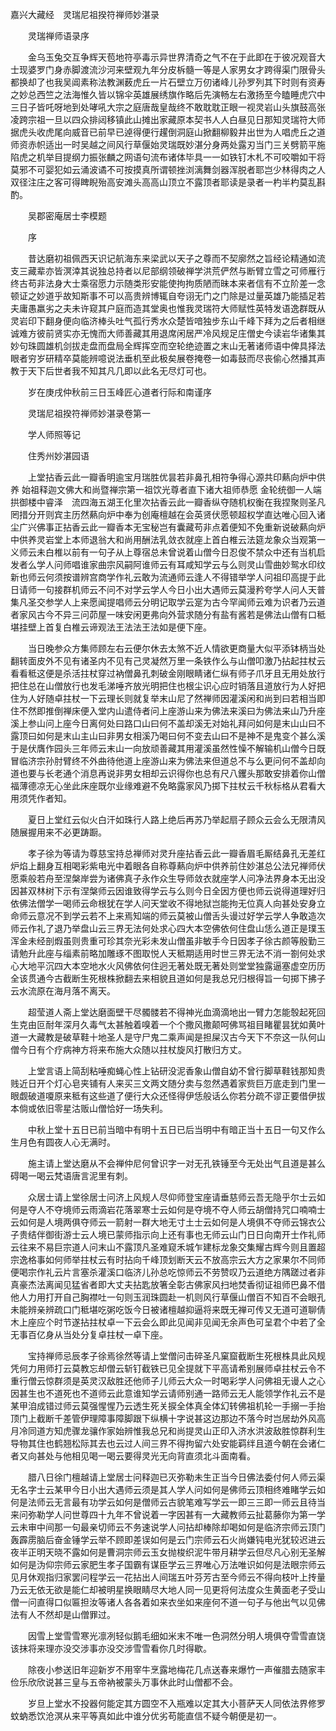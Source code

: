 <!-- { "loadSidebar": true } -->
嘉兴大藏经　灵瑞尼祖揆符禅师妙湛录


　　灵瑞禅师语录序

　　金乌玉兔交互争辉天苞地符亭毒示异世界清奇之气不在于此即在于彼况观音大士现婆罗门身赤脚渡流沙河来壁观九年分皮柝髓一等是人家男女才跨得渠门限骨头都换却了也我吴阊素称法教渊薮虎丘一片石壁立万仞诸峰儿孙罗列其下时则有资寿之妙总西竺之法海惟久皆以锦伞英雄展绣旗作略后先演畅左右激扬至今瞌睡虎穴中三日子皆吒呀地到处哮吼大宗之庭唐哉皇哉终不敢耽耽正眼一视灵岩山头旗鼓高张凌跨宗祖一旦以四众排闼移镇此山摊出家藏原本契书人人白昼见日那知灵瑞符大师据虎头收虎尾向威音已前早已逴得便行趯倒洞庭山掀翻柳毅井出世为人唱虎丘之道师资赤帜适出一时吴越之间风行草偃始灵瑞既妙湛分身两处露刃当门三关劈箭平施陷虎之机举目提纲力振张麟之网语句流布诸体毕具一一如铁钉木札不可咬嚼如干将莫邪不可婴犯如云涌波谲不可按摸真所谓顿挫浏漓舞剑器浑脱者耶岂少林得肉之人双径注庄之客可得睥睨殆高安滩头高高山顶立不露顶者耶读是录者一杓半杓莫乱斟酌。

　　吴郡密庵居士李模题

　　序

　　昔达磨初祖佩西天识记航海东来梁武以天子之尊而不契廓然之旨经论精通如流支三藏辈亦皆溟涬其说独总持者以尼部纲领破禅学洪荒俨然与断臂立雪之可师雁行终古苟非法身大士乘宿愿力示随类形安能使拘拘质陋而昧本来者信有不立阶差一念顿证之妙道乎故知斯事不可以高贵辨博辄自夸诩无门之门除是过量英雄乃能插足若夫庸愚羸劣之夫未许窥其户庭而造其堂奥也惟我灵瑞符大师赋性英特发语逸群既从灵岩印下翻身便向临济棒头吐气孤行秀水众楚皆喑独步东山千峰下拜为之后者相继诚难方彼前贤实亦无愧而大师善藏其用退席闲居严冷风规足庄僧史今读岩华诸集其妙句珠圆雄机剑拔走盘而盘局全辉挥空而空轮绝迹置之末山无著诸师语中俾具择法眼者穷岁研精卒莫能辨噫说法垂机至此极矣展卷掩卷一如毒鼓而尽丧偷心然播其声教于天下后世者我不知其凡几即以此名无尽灯可也。

　　岁在庚戌仲秋前三日玉峰匠心道者行际和南谨序

　　灵瑞尼祖揆符禅师妙湛录卷第一

　　学人师照等记

　　住秀州妙湛园语

　　上堂拈香云此一瓣香明逾宝月瑞胜优昙若非鼻孔相符争得心源共印爇向炉中供养
始祖释迦文佛大和尚暨禅宗第一祖饮光尊者直下诸大祖师恭愿
金轮统御一人端拱御楼中睿泽　流四海五湖王化里次拈香云此一瓣香纵夺随机权衡在我捏聚则圣凡罔措分开则宾主历然爇向炉中奉为创庵檀越在会英贤伏愿顿超权学直达唯心回入诸尘广兴佛事正拈香云此一瓣香本无宝秘岂有囊藏苟非点着便知不免重新说破爇向炉中供养灵岩堂上本师退翁大和尚用酬法乳敛衣就座上首白椎云法筵龙象众当观第一义师云未白椎以前有一句子从上尊宿总未曾说着山僧今日忍俊不禁众中还有当机启发者么学人问师唱谁家曲宗风嗣阿谁师云有耳咸知学云与么则灵山雪曲妙鸳水印纹新也师云何须按谱辨宫商学作礼云敢为流通师云逢人不得错举学人问祖印高提于此日请师一句接群机师云不问不对学云学人今日小出大遇师云莫漫矜夸学人问人天普集凡圣交参学人上来愿闻提唱师云分明记取学云寔为古今罕闻师云难为识者乃云道者家风古今不异三问茆屋一味安闲更弗向外营求随分有盐有酱若是佛法山僧有口秪堪挂壁上首复白椎云谛观法王法法王法如是便下座。

　　当日晚参众方集师顾左右云便尔休去太煞不近人情欲更商量大似平添钵柄当处翻转面皮外不见有诸圣内不见有己灵凝然万里一条铁作么与山僧叩激乃拈起拄杖云看看秪这便是杀活拄杖穿过衲僧鼻孔刺破金刚眼睛诸仁纵有师子爪牙且无用处放行把住总在山僧放行也发毛涕唾齐放光明把住也根尘识心应时销落且道放行为人好把住为人好随卓拄杖一下云理长则就复举末山尼了然禅师因灌溪闲和尚到曰若相当即住不然即推倒禅床便入堂内山遣侍者问上座游山来为佛法来溪曰为佛法来山乃升座溪上参山问上座今日离何处曰路口山曰何不盖却溪无对始礼拜问如何是末山山曰不露顶曰如何是末山主山曰非男女相溪乃喝曰何不变去山曰不是神不是鬼变个甚么溪于是伏膺作园头三年师云末山一向放顽善藏其用灌溪虽然性懆不解输机山僧今日既冒临济宗孙肘臂终不外曲待他道上座游山来为佛法来但道总不与么更问何不盖却向道也要与长老通个消息再说非男女相却云识得你也总有尺八钁头那敢安排着你山僧福薄德凉无心坐此床座既尔业缘难避不免略露家风乃掷下拄杖云千秋标格从君看大用须凭作者知。

　　夏日上堂红云似火白汗如珠行人路上绝后再苏乃举起扇子顾众云会么无限清风随展握用来不必更踌蹰。

　　孝子徐为等请为尊慈宝持总禅师对灵升座拈香云此一瓣香眉毛厮结鼻孔无差红炉焰上翻身互相喝彩紫电光中着眼各自称尊爇向炉中供养前住妙湛总公法兄禅师伏愿乘般若舟至涅槃岸尝为诸佛真子永作众生导师敛衣就座学人问净法界身本无出没因甚双林树下示有涅槃师云因谁致得学云与么则今日全因方便也师云说得道理好归依佛法僧学一喝师云命根犹在学人问天堂收不得地狱岂能拘无位真人向甚处安身立命师云意况不到学云若不上来焉知端的师云莫被山僧舌头谩过好学云学人争敢造次师云作礼了退乃举盘山云三界无法何处求心四大本空佛依何住盘山恁么道正是璞玉浑金未经剖煆虽则贵重可珍其奈光彩未发山僧虽非敏手今日因孝子徐古颜等殷勤三请勉升此座与缁素前略加雕琢不图取悦人天秪期适用时世三界无法不消一劄何处求心大地平沉四大本空地水火风佛依何住迥无著处既无著处则堂堂独露逼塞虚空历历全该贯通今古截断生死根株掀翻去来相貌且道如何是我总兄归根得旨一句掷下拂子云水流原在海月落不离天。

　　超莹道人斋上堂达磨面壁干尽髑髅若不得神光血滴滴地出一臂力怎能彀起死回生克由叵耐年深月久毒气太甚触着嗅着一个个撒风撒颠呵佛骂祖目睹瞿昙犹如黄叶道一大藏教是破草鞋十地圣人是守尸鬼二乘声闻是担屎汉古今天下不奈这一队何山僧今日有个疗病神方将来布施大众随以拄杖旋风打散归方丈。

　　上堂言语上简刮粘唾痴蝇心性上钻研没泥香象山僧自幼不曾行脚草鞋钱那知贵贱近日开个灯心皂夹铺有人来买三文两文随分卖与忽然遇着家赀巨万底走到门里一眼觑破道嗄原来秪有这些道了便行大众还怪得伊恁般话么你若分疏不谬正要借伊拔本倘或依旧零星沽贩山僧恰好一场失利。

　　中秋上堂十五日已前当暗中有明十五日已后当明中有暗正当十五日一句又作么生月色有圆夜人心无满时。

　　施主请上堂达磨从不会禅仲尼何曾识字一对无孔铁锤至今无处出气且道是甚么碍喝一喝云梵语唐言泥里有刺。

　　众居士请上堂徐居士问济上风规人尽仰师登宝座请垂慈师云吾无隐乎尔士云如何是夺人不夺境师云雨滴岩花落翠寒士云如何是夺境不夺人师云胡僧持咒口喃喃士云如何是人境两俱夺师云一箭射一群大地无寸土士云如何是人境俱不夺师云锦衣公子贵结伴御街游士云人境已蒙师指示向上还有事也无师云山门日日向南开士作礼师云往来不易巨宗道人问末山不露顶凡圣难窥禾城乍建标龙象交集耀古辉今则且置超宗逸格事如何师举拄杖云有时拈向千峰顶划断天云不放高宗云大方之家果尔不同师便喝宗作礼云片言塞杀灌溪口临济儿孙总吃惊师云不劳赞叹乃云道绝方隅蹉过者非真豪杰法离闻见猛省者即大丈夫拈匙放箸全彰古佛家风扫地焚香彻证祖师巴鼻不借他人力用打开自己胸襟吐一句则玉润珠圆赴一机则风行草偃山僧百不知百不会眼孔未能辨亲辨疏口门秪堪吃粥吃饭今日被诸檀越抑逼将来既无禅可传又无道可道聊倩木上座应个时节遂拈拄杖卓一下云会么即此见闻非见闻无余声色可呈君个中若了全无事百亿身从当处分复卓拄杖一卓下座。

　　宝持禅师忌辰孝子徐焉徐然等请上堂僧问击碎圣凡窠窟截断生死根株具此风规凭何力用师打云莫教忘却僧云斩钉截铁已见全提就下平高请希别展师卓拄杖云令不重行僧云惊群须是英灵汉敌胜还他师子儿师云大众一时喝彩学人问佛祖无谩人之心因甚生也不道死也不道师云此意谁知学云请师别通一路师云无人能领学作礼云不是某甲洎成错过师云莫强惺惺乃云透生死关捩全体真全体幻转佛祖机轮一手搦一手抬顶门上截断千差管伊理障事障脚跟下纵横十字说甚这边那边不落今时岂居劫外风高月冷同道方知虎骤龙骧作家始辨惟我总兄和尚提灵山正印入济水洪波敌胜惊群利生导物其住也鹤翘松际其去也云过人间三界不得拘留六处安能羁绊且道今朝在会诸仁者又向甚处与他相见喝一喝云要得灵光无向背直须北斗面南看。

　　腊八日徐门檀越请上堂居士问释迦已灭弥勒未生正当今日佛法委付何人师云渠无名字士云某甲今日小出大遇师云须是其人学人问如何是佛师云顶相终难睹学云如何是法师云无言最有功学云如何是僧师云古貌笔难写学云一即三三即一师云且待当来问弥勒学人问世尊四十九年不曾说着一字因甚有一大藏教师云扯葛藤你为第一学云未审中间那一句最亲切师云不务速说学人问拈却棒除却喝如何是临济宗师云顶门轰霹雳脑后奋金锤学云举不顾即差误如何是云门宗师云石火尚嫌钝电光犹较迟进云夜半正明天晓不露如何是曹洞宗师云玉女抛梭织泥牛带月耕学云但尽凡心别无圣解如何是沩仰宗师云家肥生孝子国霸有谋臣学云三界唯心万法唯识如何是法眼宗师云见月休观指归家罢问程学云一花拈出人间瑞五叶芬芳古至今师云不得向枝叶上抟量乃云无依无欲是能仁却被明星换眼睛尽大地人同一见更将何法度众生黄面老子受山僧一问直得口似匾担汝等诸人各各着如来衣坐如来座何不道一句子与他出气以见佛法有人不然却是山僧罪过。

　　因雪上堂雪雪寒光凛冽轻似鹅毛细如米末不唯一色洞然分明人境俱夺雪雪直饶该抹将来理亦没交涉事亦没交涉雪雪看你几时得歇。

　　除夜小参送旧年迎新岁不用宰牛烹露地梅花几点送春来爆竹一声催腊去随家丰俭乐欣欣说甚三皇与五帝衲被蒙头万事休此时山僧都不会。

　　岁旦上堂水不投器何能定其方圆空不入瓶难以定其大小菩萨天人同依法界修罗蚊蚋悉饮沧溟从来平等真如此中谁分优劣苟能直信不疑今朝便是初一。

